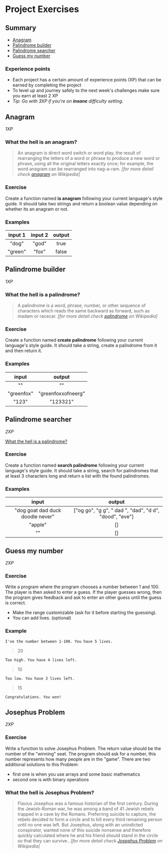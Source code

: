 # Project Exercises

## Summary
 - [Anagram](#anagram)
 - [Palindrome builder](#palindrome-builder)
 - [Palindrome searcher](#palindrome-searcher)
 - [Guess my number](#guess-my-number)

### Experience points
- Each project has a certain amount of experience points (XP) that can be earned by completing the project
- To level up and journey safely to the next week's challenges make sure you earn at least 2 XP
- *Tip: Go with 3XP if you're on __insane__ difficulty setting.*

## Anagram
*1XP*

### What the hell is an anagram?
> An anagram is direct word switch or word play, the result of rearranging the letters of a word or phrase to produce a new word or phrase, using all the original letters exactly once; for example, the word anagram can be rearranged into nag-a-ram.
> *[for more detail check [anagram](https://en.wikipedia.org/wiki/Anagram) on Wikipedia]*

### Exercise
Create a function named **is anagram** following your current language's style guide. It should take two strings and return a boolean value depending on whether its an anagram or not.

### Examples
|input 1|input 2|output|
|:-----:|:-----:|:---:|
|"dog"|"god"|true|
|"green"|"fox"|false|

## Palindrome builder
*1XP*

### What the hell is a palindrome?

> A palindrome is a word, phrase, number, or other sequence of characters which reads the same backward as forward, such as madam or racecar.
> *[for more detail check [palindrome](https://en.wikipedia.org/wiki/Palindrome) on Wikipedia]*

### Exercise

Create a function named **create palindrome** following your current language's style guide. It should take a string, create a palindrome from it and then return it.

### Examples

|input|output|
|:---:|:---:|
|""|""|
|"greenfox"|"greenfoxxofneerg"|
|"123"|"123321"|

## Palindrome searcher
*2XP*

[What the hell is a palindrome?](#palindrome-builder)

### Exercise

Create a function named **search palindrome** following your current language's style guide. It should take a string, search for palindromes that at least 3 characters long and return a list with the found palindromes.

### Examples

|input|output|
|:---:|:---:|
|"dog goat dad duck doodle never"|["og go", "g g", " dad ", "dad", "d d", "dood", "eve"]|
|"apple"|[]|
|""|[]|

## Guess my number
*2XP*

### Exercise

Write a program where the program chooses a number between 1 and 100. The player is then asked to enter a guess. If the player guesses wrong, then the program gives feedback and ask to enter an other guess until the guess is correct.
- Make the range customizable (ask for it before starting the guessing).
- You can add lives. (optional)

### Example
`I've the number between 1-100. You have 5 lives.`
> 20

`Too high. You have 4 lives left.`
> 10

`Too low. You have 3 lives left.`
> 15

`Congratulations. You won!`

## Josephus Problem
*2XP*

### Exercise
Write a function to solve Josephus Problem. The return value should be the number of the "winning" seat. The program should ask for a number, this number represents how many people are in the "game".
There are two additional solutions to this Problem:
- first one is when you use arrays and some basic mathematics
- second one is with binary operations

### What the hell is Josephus Problem?

> Flavius Josephus was a famous historian of the first century. During the Jewish-Roman war, he was among a band of 41 Jewish rebels trapped in a cave by the Romans. Preferring suicide to capture, the rebels decided to form a circle and to kill every third remaining person until no one was left. But Josephus, along with an unindicted conspirator, wanted none of this suicide nonsense and therefore quickly calculated where he and his friend should stand in the circle so that they can survive.. 
> *[for more detail check [Josephus Problem](https://en.wikipedia.org/wiki/Josephus_problem) on Wikipedia]*
